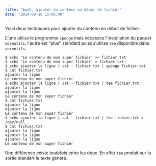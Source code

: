 ```yaml
---
title: "bash, ajouter du contenu en début de fichier"
date: "2014-09-18 15:06:00"
---
```

Voici deux techniques pour ajouter du contenu en début de fichier.

L'une utilise le programme <code>sponge</code> mais nécessite l'installation du paquet <code>moreutils</code>, l'autre est "plus" standard puisqu'utilise <code>tee</code> disponible dans <code>coreutils</code>.


```
$ echo 'Le contenu de mon super fichier' >> fichier.txt
$ echo 'Le contenu de mon super fichier' > fichier.txt
$ echo ajouter la ligne | cat - fichier.txt | sponge fichier.txt
$ cat fichier.txt 
ajouter la ligne
Le contenu de mon super fichier
$ echo ajouter la ligne | cat - fichier.txt | tee fichier.txt
ajouter la ligne
ajouter la ligne
Le contenu de mon super fichier
$ cat fichier.txt 
ajouter la ligne
ajouter la ligne
Le contenu de mon super fichier
$ echo ajouter la ligne | cat - fichier.txt | tee fichier.txt > /dev/null
$ cat fichier.txt 
ajouter la ligne
ajouter la ligne
ajouter la ligne
Le contenu de mon super fichier
```

Une différence existe toutefois entre les deux. En effet <code>tee</code> produit sur la sortie standart le texte généré. 
